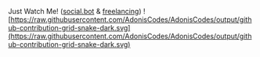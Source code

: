 Just Watch Me! ([social.bot](https://automa.bot) & [freelancing](https://replit.com/@AdonisCodes))
![https://raw.githubusercontent.com/AdonisCodes/AdonisCodes/output/github-contribution-grid-snake-dark.svg](https://raw.githubusercontent.com/AdonisCodes/AdonisCodes/output/github-contribution-grid-snake-dark.svg)


